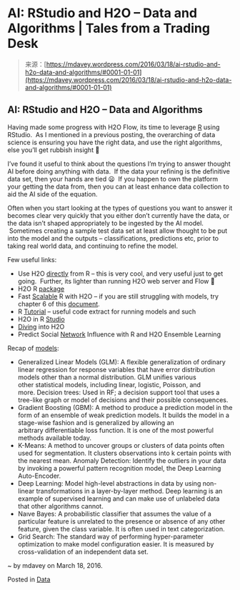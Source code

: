 <!--yml
category: 未分类
date: 2024-05-18 05:35:20
-->

# AI: RStudio and H2O – Data and Algorithms | Tales from a Trading Desk

> 来源：[https://mdavey.wordpress.com/2016/03/18/ai-rstudio-and-h2o-data-and-algorithms/#0001-01-01](https://mdavey.wordpress.com/2016/03/18/ai-rstudio-and-h2o-data-and-algorithms/#0001-01-01)

## AI: RStudio and H2O – Data and Algorithms

Having made some progress with H2O Flow, its time to leverage [R](http://www.h2o.ai/product/integration/) using RStudio.  As I mentioned in a previous posting, the overarching of data science is ensuring you have the right data, and use the right algorithms, else you’ll get rubbish insight 🙂

I’ve found it useful to think about the questions I’m trying to answer thought AI before doing anything with data.  If the data your refining is the definitive data set, then your hands are tied 😦  If you happen to own the platform your getting the data from, then you can at least enhance data collection to aid the AI side of the equation.

Often when you start looking at the types of questions you want to answer it becomes clear very quickly that you either don’t currently have the data, or the data isn’t shaped appropriately to be ingested by the AI model.  Sometimes creating a sample test data set at least allow thought to be put into the model and the outputs – classifications, predictions etc, prior to taking real world data, and continuing to refine the model.

Few useful links:

*   Use H2O [directly](http://www.h2o.ai/download/h2o/r) from R – this is very cool, and very useful just to get going.  Further, its lighter than running H2O web server and Flow 🙂
*   H2O R [package](http://h2o-release.s3.amazonaws.com/h2o/rel-turan/3/docs-website/h2o-r/h2o_package.pdf)
*   Fast [Scalable](https://h2o-release.s3.amazonaws.com/h2o/rel-slater/9/docs-website/h2o-docs/booklets/R_Vignette.pdf) R with H2O – if you are still struggling with models, try chapter 6 of this [document](https://h2o-release.s3.amazonaws.com/h2o/rel-slater/9/docs-website/h2o-docs/booklets/R_Vignette.pdf).
*   R [Tutorial](http://h2o-release.s3.amazonaws.com/h2o/rel-kahan/2/docs-website/tutorial/rtutorial.html) – useful code extract for running models and such
*   H2O in R [Studio](http://h2o-release.s3.amazonaws.com/h2o/master/1247/docs-website/Ruser/R_studio.html)
*   [Diving](http://blog.revolutionanalytics.com/2014/04/a-dive-into-h2o.html) into H2O
*   Predict Social [Network](http://thinktostart.com/predict-social-network-influence-with-r-and-h2o-ensemble-learning/) Influence with R and H2O Ensemble Learning

Recap of [models](https://h2o-release.s3.amazonaws.com/h2o/rel-slater/9/docs-website/h2o-docs/booklets/R_Vignette.pdf):

*   Generalized Linear Models (GLM): A flexible generalization of ordinary linear regression for response variables that have error distribution models other than a normal distribution. GLM unifies various other statistical models, including linear, logistic, Poisson, and more. Decision trees: Used in RF; a decision support tool that uses a tree-like graph or model of decisions and their possible consequences.
*   Gradient Boosting (GBM): A method to produce a prediction model in the form of an ensemble of weak prediction models. It builds the model in a stage-wise fashion and is generalized by allowing an arbitrary differentiable loss function. It is one of the most powerful methods available today.
*   K-Means: A method to uncover groups or clusters of data points often used for segmentation. It clusters observations into k certain points with the nearest mean.
    Anomaly Detection: Identify the outliers in your data by invoking a powerful pattern recognition model, the Deep Learning Auto-Encoder.
*   Deep Learning: Model high-level abstractions in data by using non-linear transformations in a layer-by-layer method. Deep learning is an example of supervised learning and can make use of unlabeled data that other algorithms cannot.
*   Naıve Bayes: A probabilistic classifier that assumes the value of a particular feature is unrelated to the presence or absence of any other feature, given the class variable. It is often used in text categorization.
*   Grid Search: The standard way of performing hyper-parameter optimization to make model configuration easier. It is measured by cross-validation of an independent data set.

~ by mdavey on March 18, 2016.

Posted in [Data](https://mdavey.wordpress.com/category/data/)